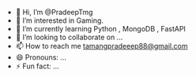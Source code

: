 - 👋 Hi, I’m @PradeepTmg
- 👀 I’m interested in Gaming.
- 🌱 I’m currently learning Python , MongoDB , FastAPI
- 💞️ I’m looking to collaborate on ...
- 📫 How to reach me tamangpradeeep88@gmail.com
- 😄 Pronouns: ...
- ⚡ Fun fact: ...

<!---
PradeepTmg/PradeepTmg is a ✨ special ✨ repository because its `README.md` (this file) appears on your GitHub profile.
You can click the Preview link to take a look at your changes.
--->
